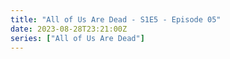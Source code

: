 ```yaml
---
title: "All of Us Are Dead - S1E5 - Episode 05"
date: 2023-08-28T23:21:00Z
series: ["All of Us Are Dead"]
---
```




<mux-player stream-type="on-demand"
  src="https://kp3d-my.sharepoint.com/personal/ryoo_kp3d_onmicrosoft_com/_layouts/15/download.aspx?share=EfBkK6gtIOVLu1njdL1nfFUBiiHtXX2Nk1BqpWe3sMImoQ" prefer-playback="mse" controls>
  </mux-player>
  
  
  <script src="https://cdn.jsdelivr.net/npm/@mux/mux-player"></script>
  
 <script type="application/ld+json">
 {
  "@context": "https://schema.org/",
  "@type": "VideoObject",
  "name": "All of Us Are Dead - S1E5 - Episode 05",
  "contentUrl": "https://stream.mux.com/mcbpovAnF9WB2lPyfHIEcUQEpRS3zqjnKD4Gzf65Pbc.m3u8",
  "thumbnailUrl": "https://www.themoviedb.org/t/p/original/aGuBIB79vDDQKcsQUIF5fa5P07b.jpg?width=314&fit_mode=preserve&time=25",
  "uploadDate": "2023-12-26T11:36:54Z",
}

</script>
